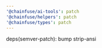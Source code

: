 ```yaml
---
'@chainfuse/ai-tools': patch
'@chainfuse/helpers': patch
'@chainfuse/types': patch
---
```


deps(semver-patch): bump strip-ansi
